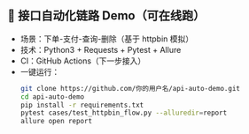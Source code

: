 ## 🚚 接口自动化链路 Demo（可在线跑）
- 场景：下单-支付-查询-删除（基于 httpbin 模拟）
- 技术：Python3 + Requests + Pytest + Allure
- CI：GitHub Actions（下一步接入）
- 一键运行：
  ```bash
  git clone https://github.com/你的用户名/api-auto-demo.git
  cd api-auto-demo
  pip install -r requirements.txt
  pytest cases/test_httpbin_flow.py --alluredir=report
  allure open report

